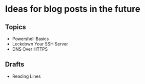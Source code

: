 # Ideas for blog posts in the future

## Topics

- Powershell Basics
- Lockdown Your SSH Server
- DNS Over HTTPS

## Drafts

- Reading Lines

